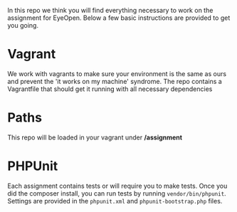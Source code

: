 In this repo we think you will find everything necessary to work on the assignment for EyeOpen. Below a few basic instructions are provided to get you going.

# Vagrant
We work with vagrants to make sure your environment is the same as ours and prevent the 'it works on my machine' syndrome. The repo contains a Vagrantfile that should get it running with all necessary dependencies

# Paths
This repo will be loaded in your vagrant under **/assignment**

# PHPUnit
Each assignment contains tests or will require you to make tests. Once you did the composer install, you can run tests by running `vendor/bin/phpunit`. Settings are provided in the `phpunit.xml` and `phpunit-bootstrap.php` files.
